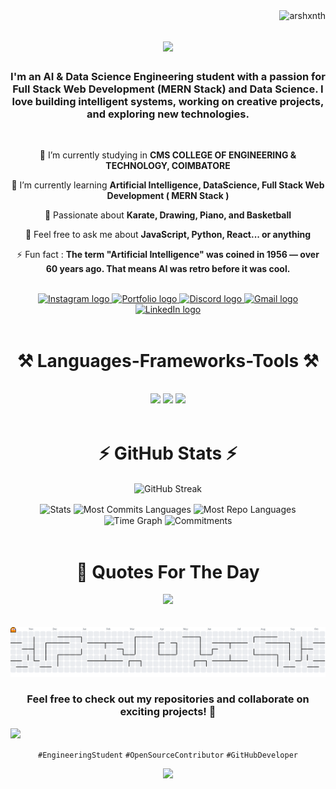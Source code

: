 <img align="right" src="https://komarev.com/ghpvc/?username=arshxnth" alt="arshxnth" />

<h1 align="center">
    <img src="https://readme-typing-svg.herokuapp.com/?font=Righteous&size=35&color=F7D815&center=true&vCenter=true&width=500&height=70&duration=4000&lines=Hello+%3CDevelopers%2F%3E;I'm+Arshanth+Kumar;" />
</h1>

<h3 align="center">I'm an AI & Data Science Engineering student with a passion for Full Stack Web Development (MERN Stack) and Data Science. I love building intelligent systems, working on creative projects, and exploring new technologies.</h3>

<br/>

<div align="center">
 
 🔭 I’m currently studying in **CMS COLLEGE OF ENGINEERING & TECHNOLOGY, COIMBATORE**
 
 🌱 I’m currently learning **Artificial Intelligence, DataScience, Full Stack Web Development ( MERN Stack )**

 🎨 Passionate about **Karate, Drawing, Piano, and Basketball**

💬 Feel free to ask me about **JavaScript, Python, React... or anything**

⚡ Fun fact : **The term "Artificial Intelligence" was coined in 1956 — over 60 years ago. That means AI was retro before it was cool.**

 </div>
 <br/>
 
<div align="center">
    <a href="https://www.instagram.com/__arsh.xnth" target="_blank" rel="noopener noreferrer" aria-label="Instagram">
        <img src="https://img.shields.io/static/v1?message=Instagram&logo=instagram&label=&color=E4405F&logoColor=white&labelColor=&style=for-the-badge" height="35" alt="Instagram logo" />
    </a>
    <a href="#" target="_blank" rel="noopener noreferrer" aria-label="Portfolio">
        <img src="https://img.shields.io/badge/Portfolio-FF5722?style=for-the-badge&logo=todoist&logoColor=white" height="35" alt="Portfolio logo" />
    </a>
    <a href="https://discordapp.com/users/985187509355049011" target="_blank" rel="noopener noreferrer" aria-label="Discord">
        <img src="https://img.shields.io/static/v1?message=Discord&logo=discord&label=&color=7289DA&logoColor=white&labelColor=&style=for-the-badge" height="35" alt="Discord logo" />
    </a>
    <a href="mailto:arshanthk@gmail.com" target="_blank" rel="noopener noreferrer" aria-label="Gmail">
        <img src="https://img.shields.io/static/v1?message=Gmail&logo=gmail&label=&color=D14836&logoColor=white&labelColor=&style=for-the-badge" height="35" alt="Gmail logo" />
    </a>
    <a href="https://www.linkedin.com/in/arshanth-kumar-777a9a290/" target="_blank" rel="noopener noreferrer" aria-label="LinkedIn">
        <img src="https://img.shields.io/static/v1?message=LinkedIn&logo=linkedin&label=&color=0077B5&logoColor=white&labelColor=&style=for-the-badge" height="35" alt="LinkedIn logo" />
    </a>
</div>

 <br/>
 
<h1 align="center">⚒️ Languages-Frameworks-Tools ⚒️</h1>
<br/>
<div align="center">
    <img src="https://skillicons.dev/icons?i=flutter,dart,androidstudio,html,css,javascript,bootstrap,react,vscode,github,tailwind,git" height="100"/>
    <img src="https://skillicons.dev/icons?i=nodejs,python,typescript,express,firebase,mongodb,c,java" height="100" />
    <img src="https://skillicons.dev/icons?i=nextjs,mysql,flask,figma" height="100" /><br>
</div>

<br/>

<h1 align="center">⚡ GitHub Stats ⚡</h1>
<p align="center">
  <img height=250 align="center" src="https://github-readme-streak-stats-eight.vercel.app/?user=4rshxnth&theme=transparent&hide_border=true" alt="GitHub Streak" />
</p>
<div align="center">
  <img align="center" src="http://github-profile-summary-cards.vercel.app/api/cards/stats?username=4rshxnth&theme=transparent" height="180em" alt="Stats"/>
  <img align="center" src="http://github-profile-summary-cards.vercel.app/api/cards/most-commit-language?username=4rshxnth&theme=transparent" height="180em" alt="Most Commits Languages"/>
  <img align="center" src="http://github-profile-summary-cards.vercel.app/api/cards/repos-per-language?username=4rshxnth&theme=transparent" height="180em" alt="Most Repo Languages"/>
  <img align="center" src="http://github-profile-summary-cards.vercel.app/api/cards/productive-time?username=4rshxnth&theme=transparent&utcOffset=5.30" height="180em" alt="Time Graph"/>
  <img align="center" src="http://github-profile-summary-cards.vercel.app/api/cards/profile-details?username=4rshxnth&theme=transparent" height="180em" alt="Commitments"/>
</div>

<br/>

<h1 align="center">💭 Quotes For The Day </h1>
<div align="center">
    <picture>
        <source srcset="https://quotes-github-readme.vercel.app/api?type=horizontal&theme=dark" media="(prefers-color-scheme: dark)">
        <img src="https://quotes-github-readme.vercel.app/api?type=horizontal&theme=light" height="165">
    </picture>
</div>

</br>
</br>

<div align="center">
<picture>
  <source media="(prefers-color-scheme: dark)" srcset="https://raw.githubusercontent.com/4rshxnth/4rshxnth/output/pacman-contribution-graph-dark.svg">
  <source media="(prefers-color-scheme: light)" srcset="https://raw.githubusercontent.com/4rshxnth/4rshxnth/output/pacman-contribution-graph.svg">
  <img alt="pacman contribution graph" src="https://raw.githubusercontent.com/4rshxnth/4rshxnth/output/pacman-contribution-graph.svg">
</picture>

</div>
<h3 align="center">Feel free to check out my repositories and collaborate on exciting projects! 🚀</h3>
<img src="https://user-images.githubusercontent.com/74038190/212284100-561aa473-3905-4a80-b561-0d28506553ee.gif" width="900">
<div align="center">
    
`#EngineeringStudent` `#OpenSourceContributor` `#GitHubDeveloper`
</div>

<div align="center">
  <img src="https://capsule-render.vercel.app/api?type=waving&color=0:00D9FF,50:0080FF,100:0040FF&height=120&section=footer&animation=fadeIn" />
</div>
